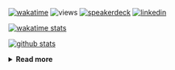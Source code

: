 [![wakatime](https://wakatime.com/badge/user/ddf27f94-292a-4343-b7eb-1143a4c6cf87.svg)](https://wakatime.com/@ddf27f94-292a-4343-b7eb-1143a4c6cf87)
![views](https://komarev.com/ghpvc/?username=chck&color=blueviolet)
[![speakerdeck](https://img.shields.io/badge/Speaker_Deck-chck-8a2be2?style=flat-square&logo=speaker-deck)](https://speakerdeck.com/chck)
[![linkedin](https://img.shields.io/badge/LinkedIn-chck-8a2be2?style=flat-square&logo=linkedin)](https://www.linkedin.com/in/chck/)

[![wakatime stats](https://github-readme-stats-nine-umber-51.vercel.app/api/wakatime?username=chck&layout=compact&count_private=true&hide_title=true&hide=Other&theme=buefy&langs_count=14)](https://wakatime.com/@chck?rank=me)

[![github stats](https://github-readme-stats-nine-umber-51.vercel.app/api?username=chck&count_private=true&show_icons=true&hide_title=true&theme=buefy)](https://github.com/anuraghazra/github-readme-stats)

<details>
  <summary><b>Read more</b></summary>
  <br>

  <!--START_SECTION:waka-->
**🐱 My GitHub Data** 

> 📦 126.5 kB Used in GitHub's Storage 
 > 
> 🏆 532 Contributions in the Year 2025
 > 
> 💼 Opted to Hire
 > 
> 📜 133 Public Repositories 
 > 
> 🔑 24 Private Repositories 
 > 
**I'm a Night 🦉** 

```text
🌞 Morning                1523 commits        █████░░░░░░░░░░░░░░░░░░░░   18.63 % 
🌆 Daytime                2428 commits        ███████░░░░░░░░░░░░░░░░░░   29.70 % 
🌃 Evening                2251 commits        ███████░░░░░░░░░░░░░░░░░░   27.53 % 
🌙 Night                  1974 commits        ██████░░░░░░░░░░░░░░░░░░░   24.14 % 
```
📅 **I'm Most Productive on Thursday** 

```text
Monday                   1438 commits        ████░░░░░░░░░░░░░░░░░░░░░   17.59 % 
Tuesday                  1261 commits        ████░░░░░░░░░░░░░░░░░░░░░   15.42 % 
Wednesday                1583 commits        █████░░░░░░░░░░░░░░░░░░░░   19.36 % 
Thursday                 1669 commits        █████░░░░░░░░░░░░░░░░░░░░   20.41 % 
Friday                   1006 commits        ███░░░░░░░░░░░░░░░░░░░░░░   12.30 % 
Saturday                 500 commits         ██░░░░░░░░░░░░░░░░░░░░░░░   06.12 % 
Sunday                   719 commits         ██░░░░░░░░░░░░░░░░░░░░░░░   08.79 % 
```


📊 **This Week I Spent My Time On** 

```text
💬 Programming Languages: 
Other                    8 hrs 58 mins       ████████████████░░░░░░░░░   62.25 % 
Markdown                 2 hrs 39 mins       █████░░░░░░░░░░░░░░░░░░░░   18.42 % 
Terraform                1 hr 41 mins        ███░░░░░░░░░░░░░░░░░░░░░░   11.72 % 
Python                   26 mins             █░░░░░░░░░░░░░░░░░░░░░░░░   03.01 % 
Bash                     12 mins             ░░░░░░░░░░░░░░░░░░░░░░░░░   01.40 % 

🔥 Editors: 
Chrome                   10 hrs 11 mins      ██████████████████░░░░░░░   70.76 % 
PyCharm                  2 hrs 22 mins       ████░░░░░░░░░░░░░░░░░░░░░   16.51 % 
Obsidian                 1 hr 41 mins        ███░░░░░░░░░░░░░░░░░░░░░░   11.75 % 
Neovim                   8 mins              ░░░░░░░░░░░░░░░░░░░░░░░░░   00.99 % 
RustRover                0 secs              ░░░░░░░░░░░░░░░░░░░░░░░░░   00.00 % 
```

**I Mostly Code in Python** 

```text
Python                   47 repos            █████████░░░░░░░░░░░░░░░░   34.31 % 
Jupyter Notebook         19 repos            ███░░░░░░░░░░░░░░░░░░░░░░   13.87 % 
Ruby                     11 repos            ██░░░░░░░░░░░░░░░░░░░░░░░   08.03 % 
Rust                     8 repos             █░░░░░░░░░░░░░░░░░░░░░░░░   05.84 % 
TypeScript               6 repos             █░░░░░░░░░░░░░░░░░░░░░░░░   04.38 % 
```



**Timeline**

![Lines of Code chart](https://raw.githubusercontent.com/chck/chck/main/assets/bar_graph.png)


 Last Updated on 2025-06-23 02:27 UTC
<!--END_SECTION:waka-->
</details>

